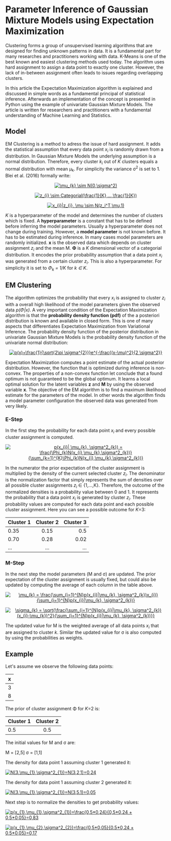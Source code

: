 <h1>Parameter Inference of Gaussian Mixture Models using Expectation Maximization</h1>

Clustering forms a group of unsupervised learning algorithms that are designed for finding unknown patterns in data. It is a fundamental part for many researches and practitioners working with data. K-Means is one of the best known and easiest clustering methods used today. The algorithm uses hard assignment to assign a data point to exactly one cluster. However, the lack of in-between assignment often leads to issues regarding overlapping clusters. 

In this article the Expectation Maximization algorithm is explained and discussed in simple words as a fundamental principal of statistical inference. Afterwards an implementation of the concept is presented in Python using the example of univariate Gaussian Mixture Models. The article is written for researchers and practitioners with a fundamental understanding of Machine Learning and Statistics.

<h2>Model</h2>
EM Clustering is a method to adress the issue of hard assignment. It adds the statistical assumption that every data point <i>x<sub>i</sub></i> is randomly drawn from a distribution. In Gaussian Mixture Models the underlying assumption is a normal distribution. Therefore, every cluster <i>k<sub>i</sub></i> out of <i>K</i> clusters equals a normal distribution with mean &mu;<sub>k</sub>. For simplicity the variance &sigma;<sup>2</sup> is set to 1. Blei et al. (2016) formally write:

<p align="center">
<a href="https://www.codecogs.com/eqnedit.php?latex=\dpi{150}&space;\mu_{k}&space;\sim&space;N(0,\sigma^2)" target="_blank"><img src="https://latex.codecogs.com/gif.latex?\dpi{150}&space;\mu_{k}&space;\sim&space;N(0,\sigma^2)" title="\mu_{k} \sim N(0,\sigma^2)" /></a>
</p>

<p align="center">
<a href="https://www.codecogs.com/eqnedit.php?latex=\dpi{150}&space;z_{i}&space;\sim&space;Categorial(\frac{1}{K},...,\frac{1}{K})" target="_blank"><img src="https://latex.codecogs.com/gif.latex?\dpi{150}&space;z_{i}&space;\sim&space;Categorial(\frac{1}{K},...,\frac{1}{K})" title="z_{i} \sim Categorial(\frac{1}{K},...,\frac{1}{K})" /></a>
</p>

<p align="center">
<a href="https://www.codecogs.com/eqnedit.php?latex=\dpi{150}&space;x_{i}|z_{i},&space;\mu&space;\sim&space;N(z_i^T,\mu,1)" target="_blank"><img src="https://latex.codecogs.com/gif.latex?\dpi{150}&space;x_{i}|z_{i},&space;\mu&space;\sim&space;N(z_i^T,\mu,1)" title="x_{i}|z_{i}, \mu \sim N(z_i^T,\mu,1)" /></a>
</p>

<i>K</i> is a hyperparameter of the model and determines the number of clusters which is fixed. A <b>hyperparameter</b> is a constant that has to be defined before inferring the model parameters. Usually a hyperparameter does not change during training. However, a <b>model parameter</b> is not known before. It has to be estimated during inference. In many cases model parameters are randomly initialized. <b>x</b> is the observed data which depends on cluster assignment <i>z<sub>i</sub></i> and the mean &Mu;. <b>&Phi;</b> is a <i>K</i> dimensional vector of a categorial distribution. It encodes the prior probability assumption that a data point <i>x<sub>i</sub></i> was generated from a certain cluster <i>z<sub>i</sub></i>. This is also a hyperparameter. For simplicity it is set to <i>&Phi;<sub>k</sub> = 1/K</i> for <i>k &isin; K</i>. 

<h2>EM Clustering</h2>

The algorithm optimizes the probability that every <i>x<sub>i</sub></i> is assigned to cluster <i>z<sub>i</sub></i> with a overall high likelihood of the model parameters given the observed data <i>p(&Phi;|x)</i>. A very important condition of the Expectation Maximization algorithm is that the <b>probability density function (pdf)</b> of the a posteriori distribution is known and available in closed form. This is one of many aspects that differentiates Expectation Maximization from Variational Inference. The probability density function of the posterior distribution in univariate Gaussian Mixture Models is the probability density function of the univariate normal distribution: 
<p align="center">
<a href="https://www.codecogs.com/eqnedit.php?latex=\dpi{150}&space;p(x)=\frac{1}{\sqrt{2\pi&space;\sigma^{2}}}e^{-\frac{(x-\mu)^2}{2&space;\sigma^2}}" target="_blank"><img src="https://latex.codecogs.com/gif.latex?\dpi{150}&space;p(x)=\frac{1}{\sqrt{2\pi&space;\sigma^{2}}}e^{-\frac{(x-\mu)^2}{2&space;\sigma^2}}" title="p(x)=\frac{1}{\sqrt{2\pi \sigma^{2}}}e^{-\frac{(x-\mu)^2}{2 \sigma^2}}" /></a>
</p>
Expectation Maximization computes a point estimate of the actual posterior distribution. However, the function that is optimized during inference is non-convex. The properties of a non-convex function let conclude that a found optimum is not guaranteed to be the global optimum. It learns a local optimal solution for the latent variables <b>z</b> and <b>&Mu;</b> by using the observed variable <b>x</b>. The objective of the EM algorithm is to find a maximum likelihood estimate for the parameters of the model. In other words the algorithm finds a model parameter configuration the observed data was generated from very likely. 

<h3>E-Step</h3>
In the first step the probability for each data point <i>x<sub>i</sub></i> and every possible cluster assignment is computed. 

<p align="center">
<a href="https://www.codecogs.com/eqnedit.php?latex=\dpi{150}&space;p(x_{i}|&space;\mu_{k},&space;\sigma^2_{k})&space;=&space;\frac{\Phi_{k}N(x_{i},\mu_{k},\sigma^2_{k})}{\sum_{k=1}^{K}\Phi_{k}N(x_{i},\mu_{k},\sigma^2_{k})}" target="_blank"><img src="https://latex.codecogs.com/gif.latex?\dpi{150}&space;p(x_{i}|&space;\mu_{k},&space;\sigma^2_{k})&space;=&space;\frac{\Phi_{k}N(x_{i},\mu_{k},\sigma^2_{k})}{\sum_{k=1}^{K}\Phi_{k}N(x_{i},\mu_{k},\sigma^2_{k})}" title="p(x_{i}| \mu_{k}, \sigma^2_{k}) = \frac{\Phi_{k}N(x_{i},\mu_{k},\sigma^2_{k})}{\sum_{k=1}^{K}\Phi_{k}N(x_{i},\mu_{k},\sigma^2_{k})}" /></a>
</p>

In the numerator the prior expectation of the cluster assignment is multiplied by the density of the current selected cluster <i>z<sub>i</sub></i>. The denominator is the normalization factor that simply represents the sum of densities over all possible cluster assignments <i>z<sub>i</sub></i> &isin; {1,...,K}. Therefore, the outcome of the normalized densities is a probability value between 0 and 1. It represents the probability that a data point <i>x<sub>i</sub></i> is generated by cluster <i>z<sub>i</sub></i>. These probability values are computed for each data point and each possible cluster assignment. Here you can see a possible outcome for <i>K</i>=3:

| Cluster 1     | Cluster 2     | Cluster 3  |
| ------------- |:-------------:| ----------:|
| 0.35          | 0.15          | 0.5        |
| 0.70          | 0.28          | 0.02       |
| ...           | ...           | ...        |

<h3>M-Step</h3>
In the next step the model parameters (&Mu; and &sigma;) are updated. The prior expectation of the cluster assignment is usually fixed, but could also be updated by computing the average of each column in the table above. <br>

<p align="center">
<a href="https://www.codecogs.com/eqnedit.php?latex=\dpi{150}&space;\mu_{k}&space;=&space;\frac{\sum_{i=1}^{N}p(x_{i}|\mu_{k},&space;\sigma^2_{k})x_{i}}{\sum_{i=1}^{N}p(x_{i}|\mu_{k},&space;\sigma^2_{k})}" target="_blank"><img src="https://latex.codecogs.com/gif.latex?\dpi{150}&space;\mu_{k}&space;=&space;\frac{\sum_{i=1}^{N}p(x_{i}|\mu_{k},&space;\sigma^2_{k})x_{i}}{\sum_{i=1}^{N}p(x_{i}|\mu_{k},&space;\sigma^2_{k})}" title="\mu_{k} = \frac{\sum_{i=1}^{N}p(x_{i}|\mu_{k}, \sigma^2_{k})x_{i}}{\sum_{i=1}^{N}p(x_{i}|\mu_{k}, \sigma^2_{k})}" /></a>
</p>

<p align="center">
<a href="https://www.codecogs.com/eqnedit.php?latex=\dpi{150}&space;\sigma_{k}&space;=&space;\sqrt{\frac{\sum_{i=1}^{N}p(x_{i}|\mu_{k},&space;\sigma^2_{k})(x_{i}-\mu_{k})^2}{\sum_{i=1}^{N}p(x_{i}|\mu_{k},&space;\sigma^2_{k})}}" target="_blank"><img src="https://latex.codecogs.com/gif.latex?\dpi{150}&space;\sigma_{k}&space;=&space;\sqrt{\frac{\sum_{i=1}^{N}p(x_{i}|\mu_{k},&space;\sigma^2_{k})(x_{i}-\mu_{k})^2}{\sum_{i=1}^{N}p(x_{i}|\mu_{k},&space;\sigma^2_{k})}}" title="\sigma_{k} = \sqrt{\frac{\sum_{i=1}^{N}p(x_{i}|\mu_{k}, \sigma^2_{k})(x_{i}-\mu_{k})^2}{\sum_{i=1}^{N}p(x_{i}|\mu_{k}, \sigma^2_{k})}}" /></a>
</p>

The updated value for &Mu; is the weighted average of all data points <i>x<sub>i</sub></i> that are assigned to cluster <i>k</i>. Similar the updated value for &sigma; is also computed by using the probabilities as weights.

<h2>Example</h2>
Let's assume we observe the following data points:

| x     |
| ----- |
| 3     |
| 8     |

The prior of cluster assignment &Phi; for <i>K</i>=2 is:

| Cluster 1    | Cluster 2    |
| ------------ |:------------:|
| 0.5          | 0.5          |

The initial values for &Mu; and &sigma; are:

&Mu; = [2,5] 
&sigma; = [1,1]

The density for data point 1 assuming cluster 1 generated it:

<a href="https://www.codecogs.com/eqnedit.php?latex=\dpi{150}&space;N(3,\mu_{1},\sigma^2_{1})=N(3,2,1)=0,24" target="_blank"><img src="https://latex.codecogs.com/gif.latex?\dpi{150}&space;N(3,\mu_{1},\sigma^2_{1})=N(3,2,1)=0,24" title="N(3,\mu_{1},\sigma^2_{1})=N(3,2,1)=0,24" /></a>

The density for data point 1 assuming cluster 2 generated it:

<a href="https://www.codecogs.com/eqnedit.php?latex=\dpi{150}&space;N(3,\mu_{1},\sigma^2_{1})=N(3,5,1)=0,05" target="_blank"><img src="https://latex.codecogs.com/gif.latex?\dpi{150}&space;N(3,\mu_{1},\sigma^2_{1})=N(3,5,1)=0,05" title="N(3,\mu_{1},\sigma^2_{1})=N(3,5,1)=0,05" /></a>

Next step is to normalize the densities to get probability values:

<a href="https://www.codecogs.com/eqnedit.php?latex=\dpi{150}&space;p(x_{1},\mu_{1},\sigma^2_{1})=\frac{0,5*0,24}{0,5*0,24&space;&plus;&space;0,5*0,05}=0,83" target="_blank"><img src="https://latex.codecogs.com/gif.latex?\dpi{150}&space;p(x_{1},\mu_{1},\sigma^2_{1})=\frac{0,5*0,24}{0,5*0,24&space;&plus;&space;0,5*0,05}=0,83" title="p(x_{1},\mu_{1},\sigma^2_{1})=\frac{0,5*0,24}{0,5*0,24 + 0,5*0,05}=0,83" /></a>

<a href="https://www.codecogs.com/eqnedit.php?latex=\dpi{150}&space;p(x_{1},\mu_{2},\sigma^2_{2})=\frac{0,5*0,05}{0,5*0,24&space;&plus;&space;0,5*0,05}=0,17" target="_blank"><img src="https://latex.codecogs.com/gif.latex?\dpi{150}&space;p(x_{1},\mu_{2},\sigma^2_{2})=\frac{0,5*0,05}{0,5*0,24&space;&plus;&space;0,5*0,05}=0,17" title="p(x_{1},\mu_{2},\sigma^2_{2})=\frac{0,5*0,05}{0,5*0,24 + 0,5*0,05}=0,17" /></a>



